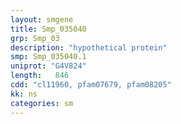 ```yaml
---
layout: smgene
title: Smp_035040
grp: Smp_03
description: "hypothetical protein"
smp: Smp_035040.1
uniprot: "G4V824"
length:   846
cdd: "cl11960, pfam07679, pfam08205"
kk: ns
categories: sm
---
```

